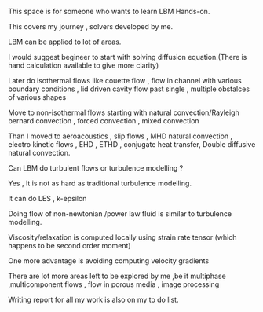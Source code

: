 This space is for someone who wants to learn LBM Hands-on.

This covers my journey , solvers developed by me.

LBM can be applied to lot of areas.

I would suggest begineer to start with solving diffusion equation.(There is hand calculation available to give more clarity)

Later do isothermal flows like couette flow , flow in channel with various boundary conditions , lid driven cavity
flow past single , multiple obstalces of various shapes

Move to non-isothermal flows starting with natural convection/Rayleigh bernard convection , forced convection , mixed convection

Than I moved to aeroacoustics , slip flows , MHD natural convection , electro kinetic flows , EHD , ETHD , conjugate heat transfer, Double diffusive natural convection.

Can LBM do turbulent flows or turbulence modelling ?

Yes , It is not as hard as traditional turbulence modelling.

It can do LES , k-epsilon 

Doing flow of non-newtonian /power law  fluid is similar to turbulence modelling.

Viscosity/relaxation is computed locally using strain rate tensor (which happens to be second order moment)

One more advantage is avoiding computing velocity gradients

There are lot more areas left to be explored by me ,be it multiphase ,multicomponent flows , flow in porous media , image processing

Writing report for all my work is also on my to do list.
